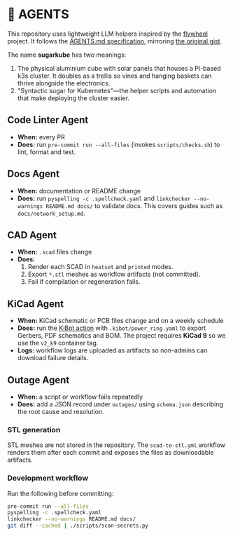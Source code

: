# 🤖 AGENTS

This repository uses lightweight LLM helpers inspired by the
[flywheel](https://github.com/futuroptimist/flywheel) project. It follows the
[AGENTS.md specification](https://agentsmd.net/AGENTS.md), mirroring
[the original gist](https://gist.github.com/dpaluy/cc42d59243b0999c1b3f9cf60dfd3be6).

The name **sugarkube** has two meanings:

1. The physical aluminium cube with solar panels that houses a Pi-based k3s
   cluster.
   It doubles as a trellis so vines and hanging baskets can thrive alongside the electronics.
2. "Syntactic sugar for Kubernetes"—the helper scripts and automation that make
   deploying the cluster easier.

## Code Linter Agent
- **When:** every PR
- **Does:** run `pre-commit run --all-files` (invokes `scripts/checks.sh`) to lint, format and test.

## Docs Agent
- **When:** documentation or README change
- **Does:** run `pyspelling -c .spellcheck.yaml` and
  `linkchecker --no-warnings README.md docs/` to validate docs. This covers guides
  such as `docs/network_setup.md`.

## CAD Agent
- **When:** `.scad` files change
- **Does:**
  1. Render each SCAD in `heatset` and `printed` modes.
  2. Export `*.stl` meshes as workflow artifacts (not committed).
  3. Fail if compilation or regeneration fails.

## KiCad Agent
- **When:** KiCad schematic or PCB files change and on a weekly schedule
- **Does:** run the [KiBot action](https://github.com/INTI-CMNB/kibot) with
  `.kibot/power_ring.yaml` to export Gerbers, PDF schematics and BOM. The project
  requires **KiCad 9** so we use the `v2_k9` container tag.
- **Logs:** workflow logs are uploaded as artifacts so non-admins can download failure details.

## Outage Agent
- **When:** a script or workflow fails repeatedly
- **Does:** add a JSON record under `outages/` using `schema.json` describing the
  root cause and resolution.

### STL generation
STL meshes are not stored in the repository. The `scad-to-stl.yml` workflow renders
them after each commit and exposes the files as downloadable artifacts.

### Development workflow
Run the following before committing:

```bash
pre-commit run --all-files
pyspelling -c .spellcheck.yaml
linkchecker --no-warnings README.md docs/
git diff --cached | ./scripts/scan-secrets.py
```
